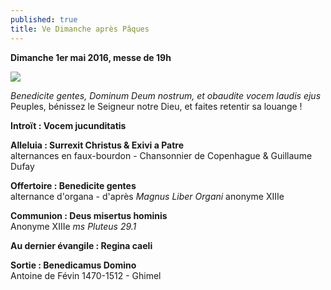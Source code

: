 ```yaml
---
published: true
title: Ve Dimanche après Pâques
---
```

**Dimanche 1er mai 2016, messe de 19h**


![]({{site.baseurl}}/images/chantres%20chaumont%20BM%20ms.0036.jpg)




*Benedicite gentes, Dominum Deum nostrum, et obaudite vocem laudis ejus*  
Peuples, bénissez le Seigneur notre Dieu, et faites retentir sa louange !

**Introït : Vocem jucunditatis**

**Alleluia : Surrexit Christus & Exivi a Patre**  
alternances en faux-bourdon - Chansonnier de Copenhague & Guillaume Dufay

**Offertoire : Benedicite gentes**  
alternance d'organa - d'après *Magnus Liber Organi* anonyme XIIIe

**Communion : Deus misertus hominis**  
Anonyme XIIIe *ms Pluteus 29.1*

**Au dernier évangile : Regina caeli**

**Sortie : Benedicamus Domino**  
Antoine de Févin 1470-1512 - Ghimel
